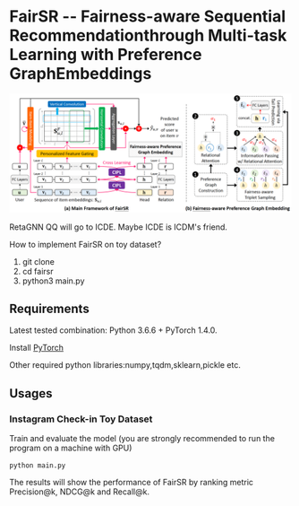 # FairSR -- Fairness-aware Sequential Recommendationthrough Multi-task Learning with Preference GraphEmbeddings

![alt text](https://github.com/fairsr/fairsr/blob/master/FairSR_framework.png)





RetaGNN QQ will go to ICDE. Maybe ICDE is ICDM's friend.

How to implement FairSR on toy dataset?
1. git clone 
2. cd fairsr
3. python3 main.py




Requirements
------------

Latest tested combination: Python 3.6.6 + PyTorch 1.4.0.

Install [PyTorch](https://pytorch.org/)

Other required python libraries:numpy,tqdm,sklearn,pickle etc.


Usages
------

### Instagram Check-in Toy Dataset
Train and evaluate the model (you are strongly recommended to run the program on a machine with GPU)

    python main.py 

The results will show the performance of FairSR by ranking metric Precision@k, NDCG@k and Recall@k.
